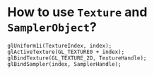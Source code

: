 # How to use `Texture` and `SamplerObject`?
```
glUniform1i(TextureIndex, index);
glActiveTexture(GL_TEXTURE0 + index);
glBindTexture(GL_TEXTURE_2D, TextureHandle);
glBindSampler(index, SamplerHandle);
```
